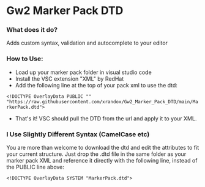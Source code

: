 # Gw2 Marker Pack DTD

### What does it do?
Adds custom syntax, validation and autocomplete to your editor

### How to Use:
- Load up your marker pack folder in visual studio code
- Install the VSC extension "XML" by RedHat
- Add the following line at the top of your pack xml to use the dtd:

`<!DOCTYPE OverlayData PUBLIC "" "https://raw.githubusercontent.com/xrandox/Gw2_Marker_Pack_DTD/main/MarkerPack.dtd">`

- That's it! VSC should pull the DTD from the url and apply it to your XML.

### I Use Slightly Different Syntax (CamelCase etc)
You are more than welcome to download the dtd and edit the attributes to fit your current structure. Just drop the .dtd file in the same folder as your marker pack XML and reference it directly with the following line, instead of the PUBLIC line above:

`<!DOCTYPE OverlayData SYSTEM "MarkerPack.dtd">`
